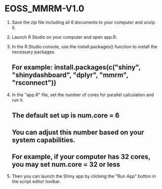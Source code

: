 # EOSS_MMRM-V1.0

1. Save the zip file including all 6 documents to your computer and unzip it.

2. Launch R Studio on your computer and open app.R.

3. In the R Studio console, use the install.packages() function to install the necessary packages.
   ## For example: install.packages(c("shiny", "shinydashboard", "dplyr", "mmrm", "rsconnect"))

4. In the "app.R" file, set the number of cores for parallel calculation and run it. 
   ## The default set up is num.core = 6
   ## You can adjust this number based on your system capabilities.
   ## For example, if your computer has 32 cores, you may set num.core = 32 or less
  
5. Then you can launch the Shiny app by clicking the "Run App" button in the script editor toolbar.
